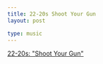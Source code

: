 ```yaml
---
title: 22-20s Shoot Your Gun
layout: post

type: music
---
```


[22-20s: "Shoot Your Gun"](http://listen.grooveshark.com/s/Shoot+Your+Gun/2wsWFL)